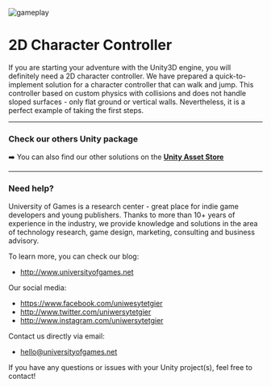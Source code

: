 ![gameplay](https://user-images.githubusercontent.com/10097678/133776365-df80bde0-0dca-4788-9db1-c4233706f36f.gif)

# 2D Character Controller

If you are starting your adventure with the Unity3D engine, you will definitely need a 2D character controller. We have prepared a quick-to-implement solution for a character controller that can walk and jump. This controller based on custom physics with collisions and does not handle sloped surfaces - only flat ground or vertical walls. Nevertheless, it is a perfect example of taking the first steps.

* * *

### Check our others Unity package
➡️ You can also find our other solutions on the **[Unity Asset Store](https://assetstore.unity.com/publishers/25633)**

* * *

### Need help?

University of Games is a research center - great place for indie game developers and young publishers. Thanks to more than 10+ years of experience in the industry, we provide knowledge and solutions in the area of technology research, game design, marketing, consulting and business advisory.

To learn more, you can check our blog:
- http://www.universityofgames.net

Our social media: 
- https://www.facebook.com/uniwesytetgier 
- http://www.twitter.com/uniwersytetgier
- http://www.instagram.com/uniwersytetgier

Contact us directly via email: 
- hello@universityofgames.net

If you have any questions or issues with your Unity project(s), feel free to contact!


